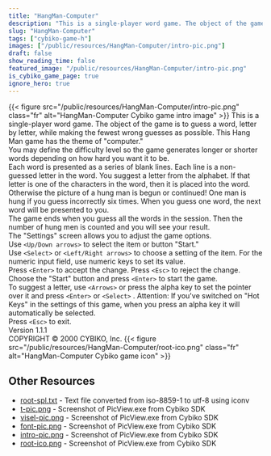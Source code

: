 ```yaml
---
title: "HangMan-Computer"
description: "This is a single-player word game. The object of the game is to guess a word, letter by letter, while making the fewest wrong guesses as possible. This Hang Man game has the theme of \"computer.\" You may define the difficulty level so the game generates longer or shorter words de..."
slug: "HangMan-Computer"
tags: ["cybiko-game-h"]
images: ["/public/resources/HangMan-Computer/intro-pic.png"]
draft: false
show_reading_time: false
featured_image: "/public/resources/HangMan-Computer/intro-pic.png"
is_cybiko_game_page: true
ignore_hero: true
---
```

{{< figure src="/public/resources/HangMan-Computer/intro-pic.png" class="fr" alt="HangMan-Computer Cybiko game intro image" >}}
This is a single-player word game. The object of the game is to guess a word, letter by letter, while making the fewest wrong guesses as possible. This Hang Man game has the theme of "computer." \
You may define the difficulty level so the game generates longer or shorter words depending on how hard you want it to be.  \
Each word is presented as a series of blank lines. Each line is a non-guessed letter in the word. You suggest a letter from the alphabet. If that letter is one of the characters in the word, then it is placed into the word. Otherwise the picture of a hung man is begun or continued! One man is hung if you guess incorrectly six times. When you guess one word, the next word will be presented to you.  \
The game ends when you guess all the words in the session. Then the number of hung men is counted and you will see your result. \
The "Settings" screen allows you to adjust the game options. \
Use `<Up/Down arrows>`  to select the item or button "Start." \
Use `<Select>`  or `<Left/Right arrows>`  to choose a setting of the item. For the numeric input field, use numeric keys to set its value. \
Press `<Enter>`  to accept the change. Press `<Esc>`  to reject the change. \
Choose the "Start" button and press `<Enter>`  to start the game. \
To suggest a letter, use `<Arrows>`  or press the alpha key to set the pointer over it and press `<Enter>`  or `<Select>` . Attention: If you've switched on "Hot Keys" in the settings of this game, when you press an alpha key it will automatically be selected. \
Press `<Esc>`  to exit. \
Version 1.1.1 \
COPYRIGHT © 2000 CYBIKO, Inc. {{< figure src="/public/resources/HangMan-Computer/root-ico.png" class="fr" alt="HangMan-Computer Cybiko game icon" >}}

## Other Resources
* [root-spl.txt](/public/resources/HangMan-Computer/root-spl.txt) - Text file converted from iso-8859-1 to utf-8 using iconv
* [t-pic.png](/public/resources/HangMan-Computer/t-pic.png) - Screenshot of PicView.exe from Cybiko SDK
* [visel-pic.png](/public/resources/HangMan-Computer/visel-pic.png) - Screenshot of PicView.exe from Cybiko SDK
* [font-pic.png](/public/resources/HangMan-Computer/font-pic.png) - Screenshot of PicView.exe from Cybiko SDK
* [intro-pic.png](/public/resources/HangMan-Computer/intro-pic.png) - Screenshot of PicView.exe from Cybiko SDK
* [root-ico.png](/public/resources/HangMan-Computer/root-ico.png) - Screenshot of PicView.exe from Cybiko SDK
